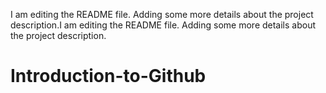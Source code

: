 I am editing the README file. Adding some more details about the project description.I am editing the README file. Adding some more details about the project description.
# Introduction-to-Github
